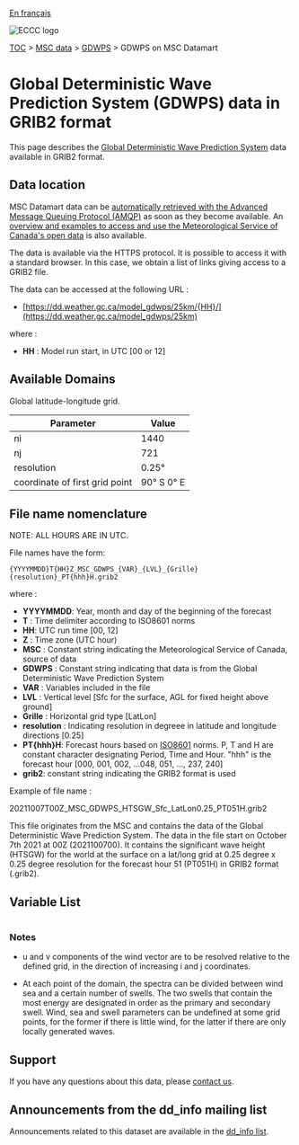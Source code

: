 [En français](readme_gdwps-datamart_fr.md)

![ECCC logo](../../img_eccc-logo.png)

[TOC](../../readme_en.md) > [MSC data](../readme_en.md) > [GDWPS](readme_gdwps_en.md) > GDWPS on MSC Datamart

# Global Deterministic Wave Prediction System (GDWPS) data in GRIB2 format

This page describes the [Global Deterministic Wave Prediction System](readme_gdwps_en.md) data available in GRIB2 format.

## Data location

MSC Datamart data can be [automatically retrieved with the Advanced Message Queuing Protocol (AMQP)](../../msc-datamart/amqp_en.md) as soon as they become available. An [overview and examples to access and use the Meteorological Service of Canada's open data](../../usage/readme_en.md) is also available.

The data is available via the HTTPS protocol. It is possible to access it with a standard browser. In this case, we obtain a list of links giving access to a GRIB2 file.

The data can be accessed at the following URL :

* [https://dd.weather.gc.ca/model_gdwps/25km/{HH}/](https://dd.weather.gc.ca/model_gdwps/25km)

where :

* __HH__ : Model run start, in UTC [00 or 12]

## Available Domains

Global latitude-longitude grid.

| Parameter | Value |
| ------ | ------ |
| ni | 1440 |
| nj |  721 |
| resolution | 0.25° |
| coordinate of first grid point | 90° S  0° E |

## File name nomenclature

NOTE: ALL HOURS ARE IN UTC.

File names have the form:

`{YYYYMMDD}T{HH}Z_MSC_GDWPS_{VAR}_{LVL}_{Grille}{resolution}_PT{hhh}H.grib2`

where :

* __YYYYMMDD__: Year, month and day of the beginning of the forecast
* __T__ : Time delimiter according to ISO8601 norms
* __HH__: UTC run time [00, 12]
* __Z__ : Time zone (UTC hour)
* __MSC__ : Constant string indicating the Meteorological Service of Canada, source of data
* __GDWPS__ : Constant string indicating that data is from the Global Deterministic Wave Prediction System
* __VAR__ : Variables included in the file
* __LVL__ : Vertical level [Sfc for the surface, AGL for fixed height above ground]
* __Grille__ : Horizontal grid type [LatLon]
* __resolution__ : Indicating resolution in degreee in latitude and longitude directions [0.25]
* __PT{hhh}H__: Forecast hours based on [ISO8601](https://en.wikipedia.org/wiki/ISO_8601) norms. P, T and H are constant character designating Period, Time and Hour. "hhh" is the forecast hour [000, 001, 002, ...048, 051, ..., 237, 240]
* __grib2__: constant string indicating the GRIB2 format is used

Example of file name :

20211007T00Z_MSC_GDWPS_HTSGW_Sfc_LatLon0.25_PT051H.grib2

This file originates from the MSC and contains the data of the Global Deterministic Wave Prediction System. The data in the file start on October 7th 2021 at 00Z (2021100700). It contains the significant wave height (HTSGW) for the world at the surface on a lat/long grid at 0.25 degree x 0.25 degree resolution for the forecast hour 51 (PT051H) in GRIB2 format (.grib2).

## Variable List

<table id="csv-table" class="display"></table>

<link href="https://cdn.jsdelivr.net/npm/simple-datatables@latest/dist/style.css" rel="stylesheet" type="text/css">
<script src="https://cdn.jsdelivr.net/npm/simple-datatables@latest"></script>
<script src="../../../js/variables_datatable.js" type="text/javascript"></script>
<script>
  loadTable("csv-table", "../../../assets/csv/GDWPS_Variables-List_en.csv");
</script>

### Notes

* u and v components of the wind vector are to be resolved relative to the defined grid, in the direction of increasing i and j coordinates.

* At each point of the domain, the spectra can be divided between wind sea and a certain number of swells. The two swells that contain the most energy are designated in order as the primary and secondary swell. Wind, sea and swell parameters can be undefined at some grid points, for the former if there is little wind, for the latter if there are only locally generated waves.

## Support

If you have any questions about this data, please [contact us](https://weather.gc.ca/mainmenu/contact_us_e.html).

## Announcements from the dd_info mailing list 

Announcements related to this dataset are available in the [dd_info list](https://comm.collab.science.gc.ca/mailman3/postorius/lists/dd_info/).

